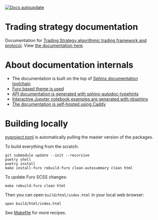 [![Docs autoupdate](https://github.com/tradingstrategy-ai/docs/actions/workflows/rsync-docs.yml/badge.svg)](https://github.com/tradingstrategy-ai/docs/actions/workflows/rsync-docs.yml)

# Trading strategy documentation

Documentation for [Trading Strategy algorithmic trading framework and protocol](https://tradingstrategy.ai/).
View [the documentation here](https://tradingstrategy.ai/docs).

# About documentation internals

- The documentation is built on the top of [Sphinx documentation toolchain](https://www.sphinx-doc.org/en/master/)
- [Furo based theme is used](https://github.com/pradyunsg/furo)
- [API documentation is generated with sphinx-autodoc-typehints](https://github.com/tox-dev/sphinx-autodoc-typehints) 
- [Interactive Jupyter notebook examples are generated with nbsphinx](https://nbsphinx.readthedocs.io/)
- [The documentation is self-hosted using Caddy](github.com/tradingstrategy-ai/proxy-server/)

# Building locally

[pyproject.toml](./pyproject.toml) is automatically pulling the master version of the packages.

To build everything from the scratch: 

```shell
git submodule update --init --recursive 
poetry shell
poetry install
make install-furo rebuild-furo clean-autosummary clean html
```

To update Furo SCSS changes:

```shell
make rebuild-furo clean html
```

Then you can open `build/html/index.html` in your local web browser:

```shell
open build/html/index.html
```

See [Makefile](./Makefile) for more recipes.

